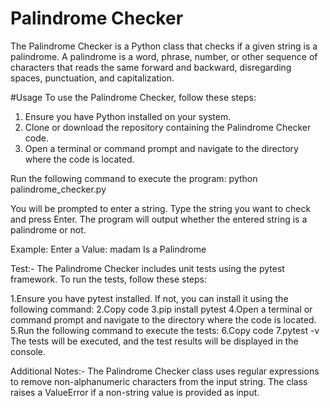 # Palindrome Checker
The Palindrome Checker is a Python class that checks if a given string is a palindrome. A palindrome is a word, phrase, number, or other sequence of characters that reads the same forward and backward, disregarding spaces, punctuation, and capitalization.

#Usage
To use the Palindrome Checker, follow these steps:

1. Ensure you have Python installed on your system.
2. Clone or download the repository containing the Palindrome Checker code.
3. Open a terminal or command prompt and navigate to the directory where the code is located.

Run the following command to execute the program:
python palindrome_checker.py

You will be prompted to enter a string. Type the string you want to check and press Enter.
The program will output whether the entered string is a palindrome or not.

Example:
Enter a Value: madam
Is a Palindrome

Test:-
The Palindrome Checker includes unit tests using the pytest framework. To run the tests, follow these steps:

1.Ensure you have pytest installed. If not, you can install it using the following command:
2.Copy code
3.pip install pytest
4.Open a terminal or command prompt and navigate to the directory where the code is located.
5.Run the following command to execute the tests:
6.Copy code
7.pytest -v
The tests will be executed, and the test results will be displayed in the console.

Additional Notes:-
The Palindrome Checker class uses regular expressions to remove non-alphanumeric characters from the input string.
The class raises a ValueError if a non-string value is provided as input.

